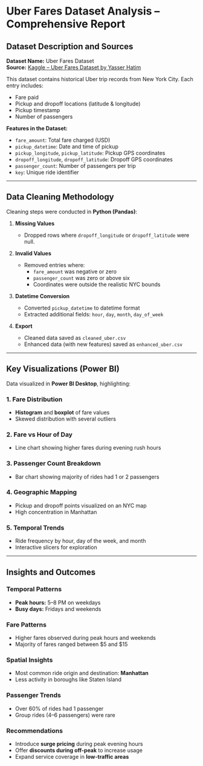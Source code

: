 # Uber Fares Dataset Analysis – Comprehensive Report

##  Dataset Description and Sources

**Dataset Name:** Uber Fares Dataset  
**Source:** [Kaggle – Uber Fares Dataset by Yasser Hatim](https://www.kaggle.com/datasets/yasserh/uber-fares-dataset)

This dataset contains historical Uber trip records from New York City. Each entry includes:
- Fare paid
- Pickup and dropoff locations (latitude & longitude)
- Pickup timestamp
- Number of passengers

**Features in the Dataset:**
- `fare_amount`: Total fare charged (USD)
- `pickup_datetime`: Date and time of pickup
- `pickup_longitude`, `pickup_latitude`: Pickup GPS coordinates
- `dropoff_longitude`, `dropoff_latitude`: Dropoff GPS coordinates
- `passenger_count`: Number of passengers per trip
- `key`: Unique ride identifier

---

##  Data Cleaning Methodology

Cleaning steps were conducted in **Python (Pandas)**:

1. **Missing Values**
   - Dropped rows where `dropoff_longitude` or `dropoff_latitude` were null.

2. **Invalid Values**
   - Removed entries where:
     - `fare_amount` was negative or zero
     - `passenger_count` was zero or above six
     - Coordinates were outside the realistic NYC bounds

3. **Datetime Conversion**
   - Converted `pickup_datetime` to datetime format
   - Extracted additional fields: `hour`, `day`, `month`, `day_of_week`

4. **Export**
   - Cleaned data saved as `cleaned_uber.csv`
   - Enhanced data (with new features) saved as `enhanced_uber.csv`

---

##  Key Visualizations (Power BI)

Data visualized in **Power BI Desktop**, highlighting:

### 1. Fare Distribution
- **Histogram** and **boxplot** of fare values
- Skewed distribution with several outliers

### 2. Fare vs Hour of Day
- Line chart showing higher fares during evening rush hours

### 3. Passenger Count Breakdown
- Bar chart showing majority of rides had 1 or 2 passengers

### 4. Geographic Mapping
- Pickup and dropoff points visualized on an NYC map
- High concentration in Manhattan

### 5. Temporal Trends
- Ride frequency by hour, day of the week, and month
- Interactive slicers for exploration

---

## Insights and Outcomes

### Temporal Patterns
- **Peak hours:** 5–8 PM on weekdays
- **Busy days:** Fridays and weekends

### Fare Patterns
- Higher fares observed during peak hours and weekends
- Majority of fares ranged between $5 and $15

### Spatial Insights
- Most common ride origin and destination: **Manhattan**
- Less activity in boroughs like Staten Island

### Passenger Trends
- Over 60% of rides had 1 passenger
- Group rides (4–6 passengers) were rare

### Recommendations
- Introduce **surge pricing** during peak evening hours
- Offer **discounts during off-peak** to increase usage
- Expand service coverage in **low-traffic areas**
